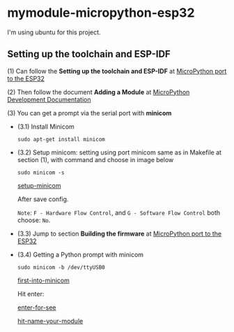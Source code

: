 # mymodule-micropython-esp32

I'm using ubuntu for this project.

## Setting up the toolchain and ESP-IDF

(1) Can follow the **Setting up the toolchain and ESP-IDF** at [MicroPython port to the ESP32](https://github.com/micropython/micropython/tree/master/ports/esp32)

(2) Then follow the document **Adding a Module** at [MicroPython Development Documentation](http://micropython-dev-docs.readthedocs.io/en/latest/adding-module.html#adding-your-own-source-file)

(3) You can get a prompt via the serial port with **minicom**

* (3.1) Install Minicom

	```
	sudo apt-get install minicom
	```

* (3.2) Setup minicom: setting using port minicom same as in Makefile at section (1), with command and choose in image below 

	```
	sudo minicom -s
	```

	[setup-minicom](assets/setup-minicom.png)

	After save config.

	`Note`: `F - Hardware Flow Control`, and `G - Software Flow Control` both choose: `No`.

* (3.3) Jump to section **Building the firmware** at [MicroPython port to the ESP32](https://github.com/micropython/micropython/tree/master/ports/esp32)

* (3.4) Getting a Python prompt with minicom

	```
	sudo minicom -b /dev/ttyUSB0
	```

	[first-into-minicom](assets/first-into-minicom.png)

	Hit enter:

	[enter-for-see](assets/enter-for-see.png)

	[hit-name-your-module](assets/hit-name-your-module.png)
